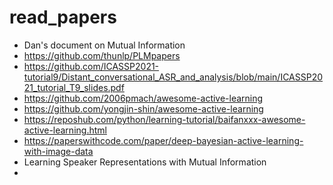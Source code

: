 # read_papers

- Dan's document on Mutual Information
- https://github.com/thunlp/PLMpapers
- https://github.com/ICASSP2021-tutorial9/Distant_conversational_ASR_and_analysis/blob/main/ICASSP2021_tutorial_T9_slides.pdf
- https://github.com/2006pmach/awesome-active-learning
- https://github.com/yongjin-shin/awesome-active-learning
- https://reposhub.com/python/learning-tutorial/baifanxxx-awesome-active-learning.html
- https://paperswithcode.com/paper/deep-bayesian-active-learning-with-image-data
- Learning Speaker Representations with Mutual Information
- 
